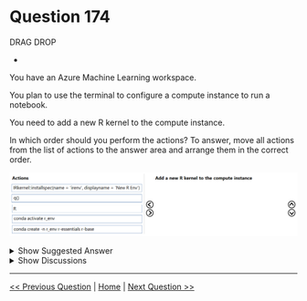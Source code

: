 # Question 174

DRAG DROP

-

You have an Azure Machine Learning workspace.

You plan to use the terminal to configure a compute instance to run a notebook.

You need to add a new R kernel to the compute instance.

In which order should you perform the actions? To answer, move all actions from the list of actions to the answer area and arrange them in the correct order.

![Question Image](../images/q174_q_image582.png)

<details>
  <summary>Show Suggested Answer</summary>

<img src="../images/q174_ans_0_image583.png" alt="Answer Image"><br>

</details>

<details>
  <summary>Show Discussions</summary>

<blockquote><p><strong>Sadhak</strong> <code>(Sun 17 Nov 2024 20:47)</code> - <em>Upvotes: 2</em></p><p>what is R and q()</p></blockquote>
<blockquote><p><strong>jefimija</strong> <code>(Mon 14 Oct 2024 13:46)</code> - <em>Upvotes: 4</em></p><p>correct</p></blockquote>

</details>

---

[<< Previous Question](question_173.md) | [Home](/index.md) | [Next Question >>](question_175.md)
